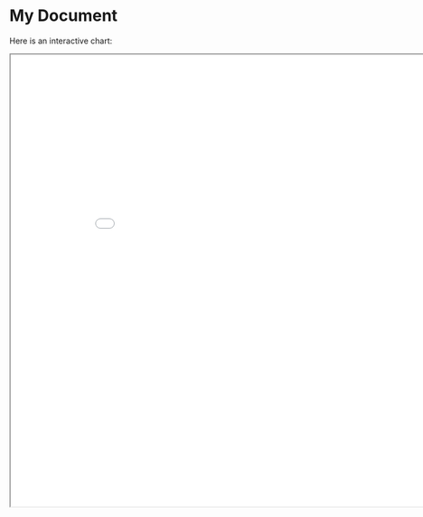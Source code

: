 # My Document

Here is an interactive chart:

<iframe src="chart.html" width="900" height="800"></iframe>
